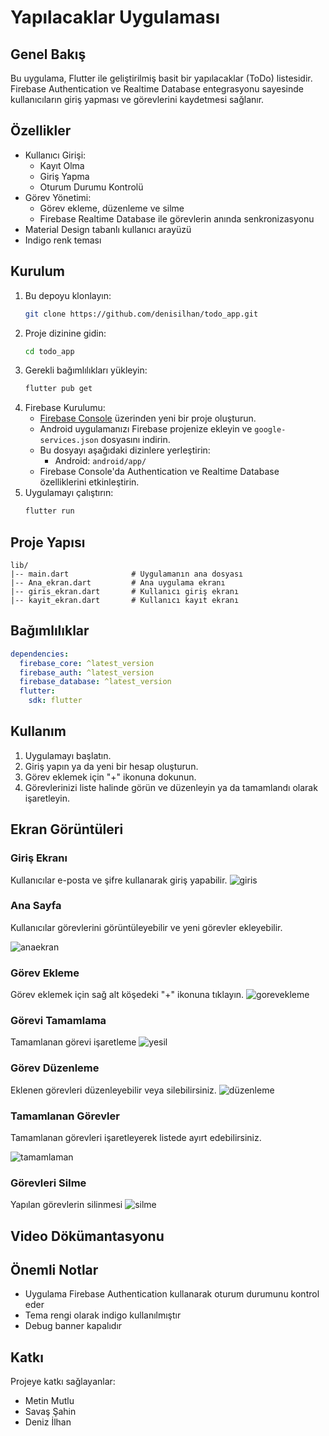 # Yapılacaklar Uygulaması

## Genel Bakış
Bu uygulama, Flutter ile geliştirilmiş basit bir yapılacaklar (ToDo) listesidir. Firebase Authentication ve Realtime Database entegrasyonu sayesinde kullanıcıların giriş yapması ve görevlerini kaydetmesi sağlanır.

## Özellikler
- Kullanıcı Girişi:
  - Kayıt Olma
  - Giriş Yapma
  - Oturum Durumu Kontrolü
- Görev Yönetimi:
  - Görev ekleme, düzenleme ve silme
  - Firebase Realtime Database ile görevlerin anında senkronizasyonu
- Material Design tabanlı kullanıcı arayüzü
- Indigo renk teması

## Kurulum
1. Bu depoyu klonlayın:
   ```bash
   git clone https://github.com/denisilhan/todo_app.git
   ```
2. Proje dizinine gidin:
   ```bash
   cd todo_app
   ```
3. Gerekli bağımlılıkları yükleyin:
   ```bash
   flutter pub get
   ```
4. Firebase Kurulumu:
   - [Firebase Console](https://console.firebase.google.com/) üzerinden yeni bir proje oluşturun.
   - Android uygulamanızı Firebase projenize ekleyin ve `google-services.json` dosyasını indirin.
   - Bu dosyayı aşağıdaki dizinlere yerleştirin:
     - Android: `android/app/`
   - Firebase Console'da Authentication ve Realtime Database özelliklerini etkinleştirin.
5. Uygulamayı çalıştırın:
   ```bash
   flutter run
   ```

## Proje Yapısı
```
lib/
|-- main.dart              # Uygulamanın ana dosyası
|-- Ana_ekran.dart         # Ana uygulama ekranı
|-- giris_ekran.dart       # Kullanıcı giriş ekranı
|-- kayit_ekran.dart       # Kullanıcı kayıt ekranı
```

## Bağımlılıklar
```yaml
dependencies:
  firebase_core: ^latest_version
  firebase_auth: ^latest_version
  firebase_database: ^latest_version
  flutter:
    sdk: flutter
```
## Kullanım
1. Uygulamayı başlatın.
2. Giriş yapın ya da yeni bir hesap oluşturun.
3. Görev eklemek için "+" ikonuna dokunun.
4. Görevlerinizi liste halinde görün ve düzenleyin ya da tamamlandı olarak işaretleyin.

## Ekran Görüntüleri

### Giriş Ekranı
Kullanıcılar e-posta ve şifre kullanarak giriş yapabilir.
![giris](https://github.com/user-attachments/assets/e3646f9d-1957-44e7-bf5a-ca5ed019aced)

### Ana Sayfa
Kullanıcılar görevlerini görüntüleyebilir ve yeni görevler ekleyebilir.

![anaekran](https://github.com/user-attachments/assets/d03239a6-13a1-4335-9726-73e9431beac9)

### Görev Ekleme
Görev eklemek için sağ alt köşedeki "+" ikonuna tıklayın.
![gorevekleme](https://github.com/user-attachments/assets/78448488-172a-49e8-a0dc-e0db8e4cc98a)

### Görevi Tamamlama
Tamamlanan görevi işaretleme
![yesil](https://github.com/user-attachments/assets/89e81a1a-e1a8-4a57-92b8-85c3ccf00c6b)

### Görev Düzenleme
Eklenen görevleri düzenleyebilir veya silebilirsiniz.
 ![düzenleme](https://github.com/user-attachments/assets/f65c33b5-528e-40a9-9d0d-5a6e4e143bea)

### Tamamlanan Görevler
Tamamlanan görevleri işaretleyerek listede ayırt edebilirsiniz.

![tamamlaman](https://github.com/user-attachments/assets/fbe34b70-38b8-42bb-848e-a8dc9e1816ac)

### Görevleri Silme
Yapılan görevlerin silinmesi
![silme](https://github.com/user-attachments/assets/766dfcd8-ce45-4362-9f38-7a156470372b)


## Video Dökümantasyonu
## Önemli Notlar
- Uygulama Firebase Authentication kullanarak oturum durumunu kontrol eder
- Tema rengi olarak indigo kullanılmıştır
- Debug banner kapalıdır

## Katkı
Projeye katkı sağlayanlar:
- Metin Mutlu
- Savaş Şahin 
- Deniz İlhan 
